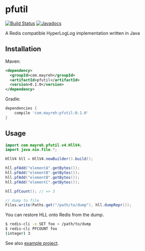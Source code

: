 # pfutil

[![Build Status](https://travis-ci.org/ocadaruma/pfutil.svg?branch=master)](https://travis-ci.org/ocadaruma/pfutil)
[![Javadocs](https://www.javadoc.io/badge/com.mayreh/pfutil.svg)](https://www.javadoc.io/doc/com.mayreh/pfutil)

A Redis compatible HyperLogLog implementation written in Java

## Installation

Maven:

```xml
<dependency>
  <groupId>com.mayreh</groupId>
  <artifactId>pfutil</artifactId>
  <version>0.1.0</version>
</dependency>
```

Gradle:

```groovy
dependencies {
    compile 'com.mayreh:pfutil:0.1.0'
}
```

## Usage

```java
import com.mayreh.pfutil.v4.HllV4;
import java.nio.file.*;

HllV4 hll = HllV4.newBuilder().build();

hll.pfAdd("elementA".getBytes());
hll.pfAdd("elementB".getBytes());
hll.pfAdd("elementB".getBytes());
hll.pfAdd("elementC".getBytes());

hll.pfCount(); // => 3

// dump to file
Files.write(Paths.get("/path/to/dump"), hll.dumpRepr());
```

You can restore HLL onto Redis from the dump.

```bash
$ redis-cli -x SET foo < /path/to/dump
$ redis-cli PFCOUNT foo
(integer) 3
```

See also [example project](https://github.com/ocadaruma/pfutil/tree/master/example).
